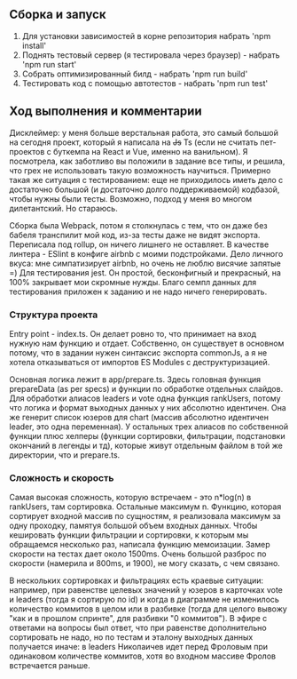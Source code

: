 ## Сборка и запуск

1) Для установки зависимостей в корне репозитория набрать 'npm install'
2) Поднять тестовый сервер (я тестировала через браузер) - набрать 'npm run start'
3) Собрать оптимизированный билд - набрать 'npm run build'
4) Тестировать код с помощью автотестов - набрать 'npm run test'

## Ход выполнения и комментарии

Дисклеймер: у меня больше верстальная работа, это самый большой на сегодня проект, который я написала на ~~Js~~ Ts (если 
не считать пет-проектов с буткемпа на React и Vue, именно на ванильном). Я посмотрела, как заботливо вы положили в задание 
все типы, и решила, что грех не использовать такую возможность научиться. Примерно такая же ситуация с тестированием: еще не
приходилось иметь дело с достаточно большой (и достаточно долго поддерживаемой) кодбазой, чтобы нужны были тесты. Возможно,
подход у меня во многом дилетантский. Но стараюсь.


Сборка была Webpack, потом я столкнулась с тем, что он даже без бабеля транспилит мой код, из-за тесты даже не видят экспорта.
Переписала под rollup, он ничего лишнего не оставляет.
В качестве линтера - ESlint в конфиге airbnb с моими подстройками. Дело личного вкуса: мне симпатизирует airbnb, но очень не
люблю висячие запятые =)
Для тестирования jest. Он простой, бесконфигный и прекрасный, на 100% закрывает мои скромные нужды. Благо семпл данных для
тестирования приложен к заданию и не надо ничего генерировать.

### Структура проекта

Entry point - index.ts. Он делает ровно то, что принимает на вход нужную нам функцию и отдает. Собственно, он существует 
в основном потому, что в задании нужен синтаксис экспорта commonJs, а я не хотела отказываться от импортов ES Modules с 
деструктуризацией. 


Основная логика лежит в app/prepare.ts. Здесь головная функция prepareData (as per specs) и функции по обработке
отдельных слайдов. Для обработки алиасов leaders и vote одна функция rankUsers, потому что логика и формат выходных данных 
у них абсолютно идентичен. Она же генерит список юзеров для chart (массив абсолютно идентичен leader, это одна переменная).
У остальных трех алиасов по собственной функции плюс хелперы (функции сортировки, фильтрации, подстановки окончаний в 
легенды и тд), которые живут отдельным файлом в той же директории, что и prepare.ts.


### Сложность и скорость

Самая высокая сложность, которую встречаем - это n*log(n) в rankUsers, там сортировка. Остальные максимум n. 
Функцию, которая сортирует входной массив по сущностям, я реализовала максимум за одну проходку, памятуя большой объем 
входных данных. Чтобы кешировать функции фильтрации и сортировки, к которым мы обращаемся несколько раз, написала функцию 
мемоизации. Замер скорости на тестах дает около 1500ms. Очень большой разброс по скорости (намерила и 800ms, и 1900), 
не могу сказать, с чем связано.


В нескольких сортировках и фильтрациях есть краевые ситуации: например, при равенстве целевых значений у юзеров в карточках 
vote и leaders (тогда я сортирую по id) и когда в диаграмме не изменилось количество коммитов в целом или в разбивке (тогда
для целого вывожу "как и в прошлом спринте", для разбивки "0 коммитов"). В эфире с ответами на вопросы был ответ, что при равенстве
дополнительно сортировать не надо, но по тестам и эталону выходных данных получается иначе: в leaders Николаичев идет перед 
Фроловым при одинаковом количестве коммитов, хотя во входном массиве Фролов встречается раньше.
